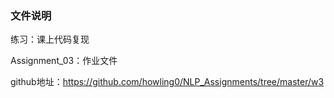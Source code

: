 ### 文件说明

练习：课上代码复现

Assignment_03：作业文件



github地址：<https://github.com/howling0/NLP_Assignments/tree/master/w3>

